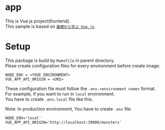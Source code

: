 # app

This is Vue.js project(frontend).  
This sample is based on [`基礎から学ぶ Vue.js`](https://cr-vue.mio3io.com/).

# Setup
This package is build by `Makefile` in parent directory.  
Plese create configuration files for every environment before create image.

```
NODE_ENV = <YOUE ENVIRONMENT>
VUE_APP_API_ORIGIN = <URI>
```

These configuration file must follow the `.env.<environment name>` format.  
For example, if you want to run in `local` environment.  
You have to create `.env.local` file like this.

Note: In production environment, You have to create `.env` file.

```.env.local
NODE_ENV='local'
VUE_APP_API_ORIGIN='http://localhost:39000/monsters'
```
